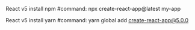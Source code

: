 React v5 install npm #command:
npx create-react-app@latest my-app

React v5 install yarn #command:
yarn global add create-react-app@5.0.0
